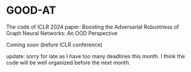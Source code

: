 # GOOD-AT
The code of ICLR 2024 paper: Boosting the Adversarial Robustness of Graph Neural Networks: An OOD Perspective

Coming soon (before ICLR conference)

update: sorry for late as I have too many deadlines this month. I think the code will be well organized before the next month.
